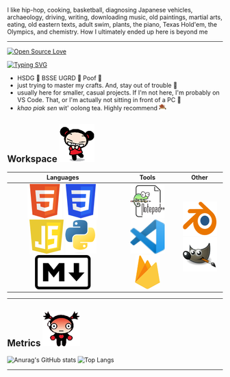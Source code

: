 I like hip-hop, cooking, basketball, diagnosing Japanese vehicles, archaeology, driving, writing, downloading music, old paintings, martial arts, eating, old eastern texts, adult swim, plants, the piano, Texas Hold'em, the Olympics, and chemistry. How I ultimately ended up here is beyond me
***

[![Open Source Love](https://badges.frapsoft.com/os/v2/open-source-150x25.png?v=103)](https://github.com/RoyalTomb)

[![Typing SVG](https://readme-typing-svg.herokuapp.com?font=Fira+Code&duration=4000&pause=1000&color=6C4B76&vCenter=true&width=435&lines=Wassup+%F0%9F%97%BA%EF%B8%8F)](https://git.io/typing-svg)

- HSDG :watermelon: BSSE UGRD :watermelon: Poof :deciduous_tree:
- just trying to master my crafts. And, stay out of trouble :seedling:
- usually here for smaller, casual projects. If I'm not here, I'm probably on VS Code. That, or I'm actually not sitting in front of a PC :sunflower:
- _khao piak sen_ wit' oolong tea. Highly recommend ![Oolong Tea](/images/oolong_tea.png "Oolong Tea")

## Workspace ![First Heading Image](/images/h_01.png "Welcome to my workspace")

| Languages                                                  | Tools | Other |
|    :----:                                                  |    :----:   |    :----:   |
|    [![HTML5 icon](/images/icons/html.svg "HTML5")](https://html.com/) [![CSS icon](/images/icons/css.svg "CSS3")](https://www.geeksforgeeks.org/css/) [![JavaScript icon](/images/icons/javascript.svg "JavaScript")](https://www.javascript.com/) [![Python icon](/images/icons/python.svg "Python")](https://www.python.org/) [![Markdown icon](/images/icons/markdown.svg "Markdown")](https://www.markdownguide.org/)    |    [![Notepad++ icon](/images/icons/notepad++.svg "Notepad++")](https://notepad-plus-plus.org/) [![VS Code icon](/images/icons/vs_code.svg "VS Code")](https://code.visualstudio.com/) [![Firebase icon](/images/icons/firebase.svg "Google Firebase")](https://firebase.google.com/) | [![Blender icon](/images/icons/blender.svg "Blender v 2.80")](https://www.blender.org/) [![GIMP icon](/images/icons/gimp.svg "GIMP 2.10.12")](https://www.gimp.org/) |
***

## Metrics ![Second Heading Image](/images/h_02.png "See my metrics")

![Anurag's GitHub stats](https://github-readme-stats.vercel.app/api?username=RoyalTomb&theme=material-palenight&show_icons=true)  ![Top Langs](https://github-readme-stats.vercel.app/api/top-langs/?username=RoyalTomb&theme=material-palenight)
***
